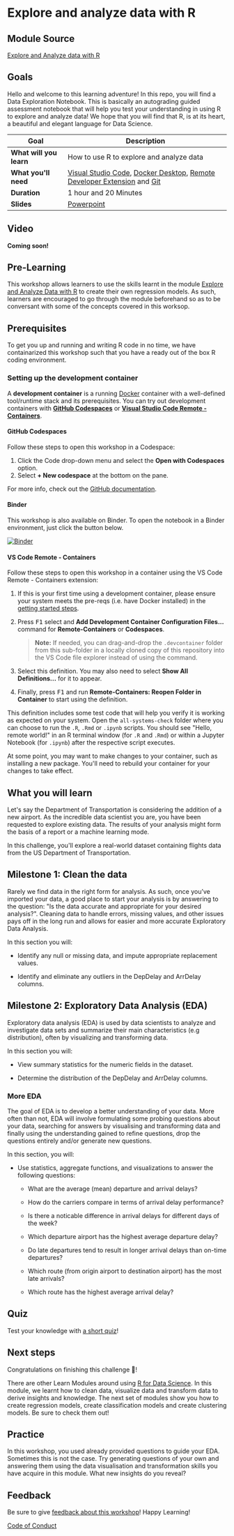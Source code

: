 # Explore and analyze data with R


## Module Source

[Explore and Analyze data with R](https://review.docs.microsoft.com/en-us/learn/modules/explore-analyze-data-with-r/?branch=NEW-ml-explore-data)

## Goals

Hello and welcome to this learning adventure! In this repo, you will find a Data Exploration Notebook. This is basically an autograding guided assessment notebook that will help you test your understanding in using R to explore and analyze data! We hope that you will find that R, is at its heart, a beautiful and elegant language for Data Science.

| **Goal**                      | Description                                    |
| ----------------------------- | -----------------------------------------------|
| **What will you learn**       | How to use R to explore and analyze data           |
| **What you'll need**          | [Visual Studio Code](https://code.visualstudio.com?WT.mc_id=academic-55190-ornella), [Docker Desktop](https://www.docker.com/products/docker-desktop), [Remote Developer Extension](https://aka.ms/vscode-remote/download/extension) and [Git](https://git-scm.com/downloads) |
| **Duration**                  | 1 hour and 20 Minutes                                         |
| **Slides**                    | [Powerpoint](./slides.pptx)                                |

## Video

**Coming soon!**

## Pre-Learning

This workshop allows learners to use the skills learnt in the module [Explore and Analyze Data with R](https://review.docs.microsoft.com/en-us/learn/modules/explore-analyze-data-with-r/?branch=NEW-ml-explore-data) to create their own regression models. As such, learners are encouraged to go through the module beforehand so as to be conversant with some of the concepts covered in this worksop.

## Prerequisites

To get you up and running and writing R code in no time, we have containarized this workshop such that you have a ready out of the box R coding environment.

### Setting up the development container

A **development container** is a running [Docker](https://www.docker.com) container with a well-defined tool/runtime stack and its prerequisites. You can try out development containers with **[GitHub Codespaces](https://github.com/features/codespaces)** or **[Visual Studio Code Remote - Containers](https://aka.ms/vscode-remote/containers)**.

#### GitHub Codespaces
Follow these steps to open this workshop in a Codespace:
1. Click the Code drop-down menu and select the **Open with Codespaces** option.
2. Select **+ New codespace** at the bottom on the pane.

For more info, check out the [GitHub documentation](https://docs.github.com/en/free-pro-team@latest/github/developing-online-with-codespaces/creating-a-codespace#creating-a-codespace).

#### Binder
This workshop is also available on Binder. To open the notebook in a Binder environment, just click the button below.

[![Binder](https://mybinder.org/badge_logo.svg)](https://mybinder.org/v2/gh/carlotta94c/workshop-library/workshop-binding?labpath=%2Ffull%2Fexplore-analyze-data-with-R%2Fsolution%2Fchallenge-Data_Exploration.ipynb)

#### VS Code Remote - Containers
Follow these steps to open this workshop in a container using the VS Code Remote - Containers extension:

1. If this is your first time using a development container, please ensure your system meets the pre-reqs (i.e. have Docker installed) in the [getting started steps](https://aka.ms/vscode-remote/containers/getting-started).

2. Press <kbd>F1</kbd> select and **Add Development Container Configuration Files...** command for **Remote-Containers** or **Codespaces**.

   > **Note:** If needed, you can drag-and-drop the `.devcontainer` folder from this sub-folder in a locally cloned copy of this repository into the VS Code file explorer instead of using the command.

3. Select this definition. You may also need to select **Show All Definitions...** for it to appear.

4. Finally, press <kbd>F1</kbd> and run **Remote-Containers: Reopen Folder in Container** to start using the definition.

This definition includes some test code that will help you verify it is working as expected on your system. Open the `all-systems-check` folder where you can choose to run the `.R`, `.Rmd` or `.ipynb` scripts. You should see "Hello, remote world!" in an R terminal window (for `.R` and `.Rmd`) or within a Jupyter Notebook (for `.ipynb`) after the respective script executes.

At some point, you may want to make changes to your container, such as installing a new package. You'll need to rebuild your container for your changes to take effect. 




## What you will learn

Let's say the Department of Transportation is considering the addition of a new airport. As the incredible data scientist you are, you have been requested to explore existing data. The results of your analysis might form the basis of a report or a machine learning mode.

In this challenge, you'll explore a real-world dataset containing flights data from the US Department of Transportation.

## Milestone 1: Clean the data

Rarely we find data in the right form for analysis. As such, once you’ve imported your data, a good place to start your analysis is by answering to the question: "Is the data accurate and appropriate for your desired analysis?". Cleaning data to handle errors, missing values, and other issues pays off in the long run and allows for easier and more accurate Exploratory Data Analysis.

In this section you will:

- Identify any null or missing data, and impute appropriate replacement values.

- Identify and eliminate any outliers in the DepDelay and ArrDelay columns.

## Milestone 2: Exploratory Data Analysis (EDA)

Exploratory data analysis (EDA) is used by data scientists to analyze and investigate data sets and summarize their main characteristics (e.g distribution), often by visualizing and transforming data. 


In this section you will:

- View summary statistics for the numeric fields in the dataset.

- Determine the distribution of the DepDelay and ArrDelay columns.


### More EDA

The goal of EDA is to develop a better understanding of your data. More often than not, EDA will involve formulating some probing questions about your data, searching for answers by visualising and transforming data and finally using the understanding gained to refine questions, drop the questions entirely and/or generate new questions.

In this section, you will:

- Use statistics, aggregate functions, and visualizations to answer the following questions:

    - What are the average (mean) departure and arrival delays?

    - How do the carriers compare in terms of arrival delay performance?

    - Is there a noticable difference in arrival delays for different days of the week?

    - Which departure airport has the highest average departure delay?

    - Do late departures tend to result in longer arrival delays than on-time departures?

    - Which route (from origin airport to destination airport) has the most late arrivals?

    - Which route has the highest average arrival delay?

## Quiz

Test your knowledge with [a short quiz](https://review.docs.microsoft.com/en-us/learn/modules/explore-analyze-data-with-r/8-knowledge-check?branch=NEW-ml-explore-data)!

## Next steps

Congratulations on finishing this challenge 🏅!

There are other Learn Modules around using [R for Data Science](...). In this module, we learnt how to clean data, visualize data and transform data to derive insights and knowledge. The next set of modules show you how to create regression models, create classification models and create clustering models. Be sure to check them out!

## Practice

In this workshop, you used already provided questions to guide your EDA. Sometimes this is not the case. Try generating questions of your own and answering them using the data visualisation and transformation skills you have acquire in this module. What new insights do you reveal?


## Feedback

Be sure to give [feedback about this workshop](https://forms.office.com/r/MdhJWMZthR)! Happy Learning!

[Code of Conduct](../../CODE_OF_CONDUCT.md)

